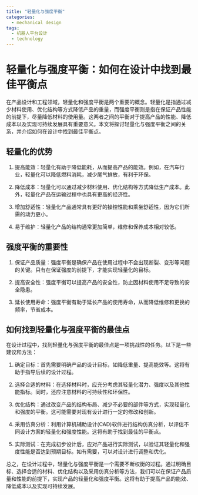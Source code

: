 ```yaml
---  
title: "轻量化与强度平衡"  
categories:  
  - mechanical design  
tags: 
  - 机器人平台设计 
  - technology  
---  
```


# 轻量化与强度平衡：如何在设计中找到最佳平衡点

在产品设计和工程领域，轻量化和强度平衡是两个重要的概念。轻量化是指通过减少材料使用、优化结构等方式降低产品的重量，而强度平衡则是指在保证产品性能的前提下，尽量降低材料的使用量。这两者之间的平衡对于提高产品的性能、降低成本以及实现可持续发展具有重要意义。本文将探讨轻量化与强度平衡之间的关系，并介绍如何在设计中找到最佳平衡点。

## 轻量化的优势

1. 提高能效：轻量化有助于降低能耗，从而提高产品的能效。例如，在汽车行业，轻量化可以降低燃料消耗，减少尾气排放，有利于环保。

2. 降低成本：轻量化可以通过减少材料使用、优化结构等方式降低生产成本。此外，轻量化产品在运输过程中也具有更高的经济性。

3. 增加舒适性：轻量化产品通常具有更好的操控性能和乘坐舒适性，因为它们所需的动力更小。

4. 易于维护：轻量化产品的结构通常更加简单，维修和保养成本相对较低。

## 强度平衡的重要性

1. 保证产品质量：强度平衡是确保产品在使用过程中不会出现断裂、变形等问题的关键。只有在保证强度的前提下，才能实现轻量化的目标。

2. 提高安全性：强度平衡可以提高产品的安全性，防止因材料使用不足导致的安全隐患。

3. 延长使用寿命：强度平衡有助于延长产品的使用寿命，从而降低维修和更换的频率，节省成本。

## 如何找到轻量化与强度平衡的最佳点

在设计过程中，找到轻量化与强度平衡的最佳点是一项挑战性的任务。以下是一些建议和方法：

1. 确定目标：首先需要明确产品的设计目标，如降低重量、提高能效等。这将有助于指导后续的设计过程。

2. 选择合适的材料：在选择材料时，应充分考虑其轻量化潜力、强度以及其他性能指标。同时，还应注意材料的可持续性和环保性。

3. 优化结构：通过改变产品的结构布局、减少不必要的部件等方式，实现轻量化和强度的平衡。这可能需要对现有设计进行一定的修改和创新。

4. 采用仿真分析：利用计算机辅助设计(CAD)软件进行结构仿真分析，以评估不同设计方案的轻量化和强度性能。这将有助于找到最佳的平衡点。

5. 实际测试：在完成初步设计后，应对产品进行实际测试，以验证其轻量化和强度性能是否达到预期目标。如有需要，可以对设计进行调整和优化。

总之，在设计过程中，轻量化与强度平衡是一个需要不断权衡的过程。通过明确目标、选择合适的材料、优化结构以及采用仿真分析等方法，我们可以在保证产品质量和性能的前提下，实现产品的轻量化和强度平衡。这将有助于提高产品的能效、降低成本以及实现可持续发展。 
